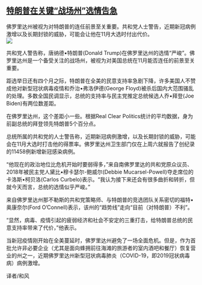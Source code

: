 <!--1593989533000-->
[特朗普在关键“战场州”选情告急](https://cn.ft.com/story/001088414?full=y)
------

<div></div><div class="story-lead">佛罗里达州被视为对特朗普的连任前景至关重要。共和党人士警告，近期新冠病例激增以及长期封锁的威胁，可能会让他在11月大选时付出代价。</div><div class=" story-image image"><img src="https://thumbor.ftacademy.cn/unsafe/1340x754/https://thumbor.ftacademy.cn/unsafe/picture/2/000096342_piclink.jpg"></div><div class="story-body"><div id="story-body-container"><p>共和党人警告称，唐纳德•特朗普(Donald Trump)在佛罗里达州的选情“严峻”。佛罗里达州是一个备受关注的战场州，被视为对美国总统在11月能否连任的前景至关重要。</p><p>距选举日还有四个月之际，特朗普在全美的民意支持率急剧下降，许多美国人不赞成他对新型冠状病毒疫情和乔治•弗洛伊德(George Floyd)被杀后国内大范围骚乱的处理。多数全国民调显示，总统的支持率与民主党推定总统候选人乔•拜登(Joe Biden)有两位数差距。</p><p>在佛罗里达州，这个差距小一些。根据Real Clear Politics统计的平均数据，身为前副总统的拜登领先特朗普5个百分点。</p><p>总统所属的共和党的人士警告称，近期新冠病例激增，以及长期封锁的威胁，可能会在11月大选时打击他的得票率。佛罗里达州卫生部门仅在上周六就报告了创纪录的11458例新增新冠感染病例。</p><div  data-o-ads-name="mpu-middle1" class="o-ads in-article-advert" data-o-ads-formats-default="false"  data-o-ads-formats-small="FtcMobileMpu"  data-o-ads-formats-medium="FtcMpu" data-o-ads-formats-large="FtcMpu" data-o-ads-formats-extra="FtcMpu" data-o-ads-targeting="cnpos=middle1;" data-cy='[{"devices":["PC","iPhoneWeb","AndroidWeb","iPhoneApp","AndroidApp"],"pattern":"MPU","position":"Middle1","container":"mpuInStory"}]'></div><p>“他现在的政治地位比危机开始时要弱得多，”来自南佛罗里达的共和党原众议员、2018年被民主党人黛比•穆卡瑟尔-鲍威尔(Debbie Mucarsel-Powell)夺走席位的卡洛斯•柯贝洛(Carlos Curbelo)表示。“我认为接下来还会有很多曲折和转折，但就今天而言，总统的选情似乎严峻。”</p><p>来自佛罗里达州那不勒斯的共和党策略师、与特朗普的竞选团队关系密切的福特•奥康奈尔(Ford O’Connell)表示，该州的“趋势线”走向“目前（对特朗普）不利”。</p><p>“显然，病毒、疫情引起的疲弱经济和社会不安定的三重打击，给特朗普总统的民意支持率带来了代价，”他表示。</p><p>当新冠疫情刚开始在全美蔓延时，佛罗里达州避免了一场全面危机。但是，作为首批允许非必要企业（尤其是面向蜂拥前往海滩的旅游者的室内酒吧和餐厅）恢复营业的州之一，近期佛罗里达州新型冠状病毒肺炎（COVID-19，即2019冠状病毒病）病例激增。</p><p>译者/和风</p></div><div class="clearfloat"></div></div>
